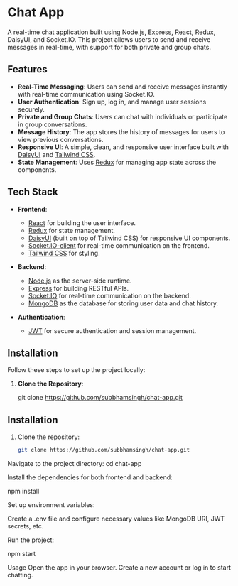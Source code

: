 # Chat App

A real-time chat application built using Node.js, Express, React, Redux, DaisyUI, and Socket.IO. This project allows users to send and receive messages in real-time, with support for both private and group chats.

## Features

- **Real-Time Messaging**: Users can send and receive messages instantly with real-time communication using Socket.IO.
- **User Authentication**: Sign up, log in, and manage user sessions securely.
- **Private and Group Chats**: Users can chat with individuals or participate in group conversations.
- **Message History**: The app stores the history of messages for users to view previous conversations.
- **Responsive UI**: A simple, clean, and responsive user interface built with [DaisyUI](https://daisyui.com/) and [Tailwind CSS](https://tailwindcss.com/).
- **State Management**: Uses [Redux](https://redux.js.org/) for managing app state across the components.

## Tech Stack

- **Frontend**:
  - [React](https://reactjs.org/) for building the user interface.
  - [Redux](https://redux.js.org/) for state management.
  - [DaisyUI](https://daisyui.com/) (built on top of Tailwind CSS) for responsive UI components.
  - [Socket.IO-client](https://socket.io/docs/v4/client-api/) for real-time communication on the frontend.
  - [Tailwind CSS](https://tailwindcss.com/) for styling.

- **Backend**:
  - [Node.js](https://nodejs.org/) as the server-side runtime.
  - [Express](https://expressjs.com/) for building RESTful APIs.
  - [Socket.IO](https://socket.io/) for real-time communication on the backend.
  - [MongoDB](https://www.mongodb.com/) as the database for storing user data and chat history.

- **Authentication**:
  - [JWT](https://jwt.io/) for secure authentication and session management.

## Installation

Follow these steps to set up the project locally:

1. **Clone the Repository**:

   git clone https://github.com/subbhamsingh/chat-app.git


## Installation

1. Clone the repository:
   ```bash
   git clone https://github.com/subbhamsingh/chat-app.git


Navigate to the project directory:
cd chat-app


Install the dependencies for both frontend and backend:

npm install

Set up environment variables:

Create a .env file and configure necessary values like MongoDB URI, JWT secrets, etc.

Run the project:

npm start

Usage
Open the app in your browser.
Create a new account or log in to start chatting.
